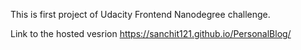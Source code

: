 This is first project of Udacity Frontend Nanodegree challenge.

Link to the hosted vesrion https://sanchit121.github.io/PersonalBlog/
